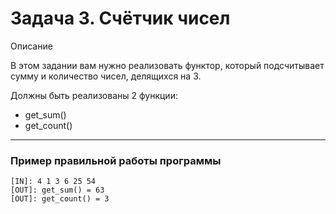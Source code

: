 # Задача 3. Счётчик чисел
Описание

В этом задании вам нужно реализовать функтор, который подсчитывает сумму и количество чисел, делящихся на 3.

Должны быть реализованы 2 функции:
- get_sum()
- get_count()

---

### Пример правильной работы программы
```
[IN]: 4 1 3 6 25 54
[OUT]: get_sum() = 63
[OUT]: get_count() = 3
```
